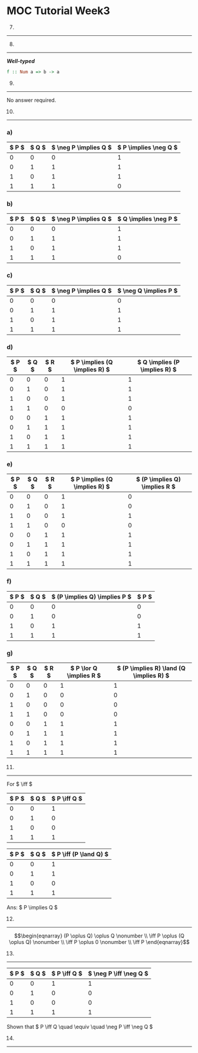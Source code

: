 MOC Tutorial Week3
===

7.
---



8.
---

***Well-typed***

```Haskell
f :: Num a => b -> a
```

9.
---

No answer required.

10.
---

### a)


| $ P $ | $ Q $ | $ \neg P \implies Q $ | $ P \implies \neg Q $ |
|:------|:------|:----------------------|:----------------------|
| 0     | 0     | 0                     | 1                     |
| 0     | 1     | 1                     | 1                     |
| 1     | 0     | 1                     | 1                     |
| 1     | 1     | 1                     | 0                     |

### b)

| $ P $ | $ Q $ | $ \neg P \implies Q $ | $ Q \implies \neg P $ |
|:------|:------|:----------------------|:----------------------|
| 0     | 0     | 0                     | 1                     |
| 0     | 1     | 1                     | 1                     |
| 1     | 0     | 1                     | 1                     |
| 1     | 1     | 1                     | 0                     |

### c)

| $ P $   | $ Q $   | $ \neg P \implies Q $   | $ \neg Q \implies P $   |
| :------ | :------ | :---------------------- | :---------------------- |
| 0       | 0       | 0                       | 0                        |
| 0       | 1       | 1                       | 1                        |
| 1       | 0       | 1                       | 1                        |
| 1       | 1       | 1                       | 1                        |

### d)

| $ P $ | $ Q $ | $ R $ | $ P \implies (Q \implies R) $ | $ Q \implies (P \implies R) $ |
|-------|-------|-------|-------------------------------|-------------------------------|
|     0 |     0 |     0 |                             1 |                             1 |
|     0 |     1 |     0 |                             1 |                             1 |
|     1 |     0 |     0 |                             1 |                             1 |
|     1 |     1 |     0 |                             0 |                             0 |
|     0 |     0 |     1 |                             1 |                             1 |
|     0 |     1 |     1 |                             1 |                             1 |
|     1 |     0 |     1 |                             1 |                             1 |
|     1 |     1 |     1 |                             1 |                             1 |

### e)

| $ P $ | $ Q $ | $ R $ | $ P \implies (Q \implies R) $ | $ (P \implies Q) \implies R $ |
|-------|-------|-------|-------------------------------|-------------------------------|
|     0 |     0 |     0 |                             1 |                             0 |
|     0 |     1 |     0 |                             1 |                             0 |
|     1 |     0 |     0 |                             1 |                             1 |
|     1 |     1 |     0 |                             0 |                             0 |
|     0 |     0 |     1 |                             1 |                             1 |
|     0 |     1 |     1 |                             1 |                             1 |
|     1 |     0 |     1 |                             1 |                             1 |
|     1 |     1 |     1 |                             1 |                             1 |

### f)

| $ P $   | $ Q $   | $ (P \implies Q) \implies P $ | $ P $                   |
| :------ | :------ | :----------------------       | :---------------------- |
| 0       | 0       | 0                             | 0                       |
| 0       | 1       | 0                             | 0                       |
| 1       | 0       | 1                             | 1                       |
| 1       | 1       | 1                             | 1                       |

### g)

| $ P $ | $ Q $ | $ R $ | $ P \lor Q \implies R $ | $ (P \implies R) \land (Q \implies R) $ |
|-------|-------|-------|-------------------------|-----------------------------------------|
|     0 |     0 |     0 |                       1 |                                       1 |
|     0 |     1 |     0 |                       0 |                                       0 |
|     1 |     0 |     0 |                       0 |                                       0 |
|     1 |     1 |     0 |                       0 |                                       0 |
|     0 |     0 |     1 |                       1 |                                       1 |
|     0 |     1 |     1 |                       1 |                                       1 |
|     1 |     0 |     1 |                       1 |                                       1 |
|     1 |     1 |     1 |                       1 |                                       1 |

11.
---

For $ \iff $

| $ P $ | $ Q $ | $ P \iff Q $ |
|-------|-------|--------------|
|     0 |     0 |            1 |
|     0 |     1 |            0 |
|     1 |     0 |            0 |
|     1 |     1 |            1 |


| $ P $ | $ Q $ | $ P \iff (P \land Q) $ |
|-------|-------|------------------------|
|     0 |     0 |                      1 |
|     0 |     1 |                      1 |
|     1 |     0 |                      0 |
|     1 |     1 |                      1 |

Ans: $ P \implies Q $

12.
---

$$\begin{eqnarray} 
(P \oplus Q) \oplus Q \nonumber \\
\iff P \oplus (Q \oplus Q) \nonumber \\
\iff P \oplus 0 \nonumber \\
\iff P
\end{eqnarray}$$

13.
---

| $ P $ | $ Q $ | $ P \iff Q $ | $ \neg P \iff \neg Q $ |
|-------|-------|--------------|------------------------|
|     0 |     0 |            1 |                      1 |
|     0 |     1 |            0 |                      0 |
|     1 |     0 |            0 |                      0 |
|     1 |     1 |            1 |                      1 |

Shown that $ P \iff Q \quad \equiv \quad \neg P \iff \neg Q $

14.
---

